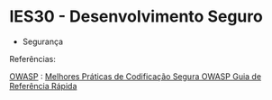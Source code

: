 # IES30 - Desenvolvimento Seguro

- Segurança

Referências:

[OWASP](https://owasp.org/ " Projeto Aberto de Segurança em Aplicações Web") : [Melhores Práticas de Codificação Segura OWASP Guia de Referência Rápida](https://owasp.org/www-pdf-archive/OWASP_SCP_v1.3_pt-BR.pdf "OWASP Secure Coding Practices – Quick Reference Guide")
